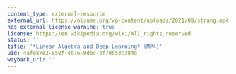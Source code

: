 ```yaml
---
content_type: external-resource
external_url: https://olsume.org/wp-content/uploads/2021/09/strang.mp4
has_external_license_warning: true
license: https://en.wikipedia.org/wiki/All_rights_reserved
status: ''
title: '*Linear Algebra and Deep Learning* (MP4)'
uid: 4afe87e2-858f-4b76-9dbc-bf7db53c384d
wayback_url: ''
---
```


